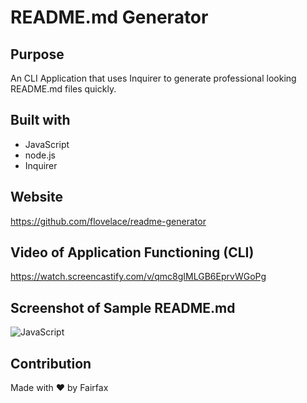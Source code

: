 # README.md Generator
## Purpose
An CLI Application that uses Inquirer to generate professional looking README.md files quickly.

## Built with
* JavaScript
* node.js
* Inquirer

## Website
https://github.com/flovelace/readme-generator

## Video of Application Functioning (CLI)
https://watch.screencastify.com/v/qmc8gIMLGB6EprvWGoPg

## Screenshot of Sample README.md
![JavaScript](https://user-images.githubusercontent.com/86391225/139566751-2bc08386-b396-4bf2-aa6f-508ed2bd2633.png)

## Contribution
Made with ❤️ by Fairfax